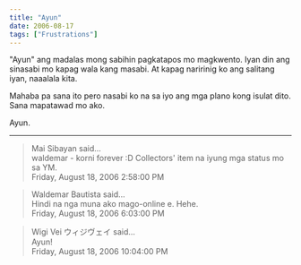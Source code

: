 ```yaml
---
title: "Ayun"
date: 2006-08-17
tags: ["Frustrations"]
---
```


"Ayun" ang madalas mong sabihin pagkatapos mo magkwento. Iyan din ang sinasabi mo kapag wala kang masabi. At kapag naririnig ko ang salitang iyan, naaalala kita.

Mahaba pa sana ito pero nasabi ko na sa iyo ang mga plano kong isulat dito. Sana mapatawad mo ako.

Ayun.

---

> Mai Sibayan said...  
> waldemar - korni forever :D Collectors' item na iyung mga status mo sa YM.  
> Friday, August 18, 2006 2:58:00 PM 

> Waldemar Bautista said...  
> Hindi na nga muna ako mago-online e. Hehe.  
> Friday, August 18, 2006 6:03:00 PM 

> Wigi Vei ウィジヴェイ said...  
> Ayun!  
> Friday, August 18, 2006 10:04:00 PM 